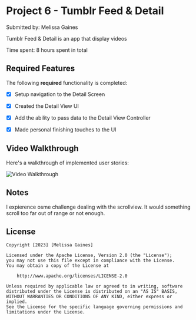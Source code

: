 # Project 6 - Tumblr Feed & Detail

Submitted by: Melissa Gaines

Tumblr Feed & Detail is an app that display videos 

Time spent: 8 hours spent in total

## Required Features

The following **required** functionality is completed:

- [X] Setup navigation to the Detail Screen
- [X] Created the Detail View UI
- [X] Add the ability to pass data to the Detail View Controller
- [X] Made personal finishing touches to the UI


## Video Walkthrough

Here's a walkthrough of implemented user stories:

<img src='https://i.imgur.com/kSPFxnI.gif' title='Video Walkthrough' width='' alt='Video Walkthrough' />

## Notes

I expierence osme challenge dealing with the scrollview. It would something scroll too far out of range or not enough.

## License

    Copyright [2023] [Melissa Gaines]

    Licensed under the Apache License, Version 2.0 (the "License");
    you may not use this file except in compliance with the License.
    You may obtain a copy of the License at

        http://www.apache.org/licenses/LICENSE-2.0

    Unless required by applicable law or agreed to in writing, software
    distributed under the License is distributed on an "AS IS" BASIS,
    WITHOUT WARRANTIES OR CONDITIONS OF ANY KIND, either express or implied.
    See the License for the specific language governing permissions and
    limitations under the License.

